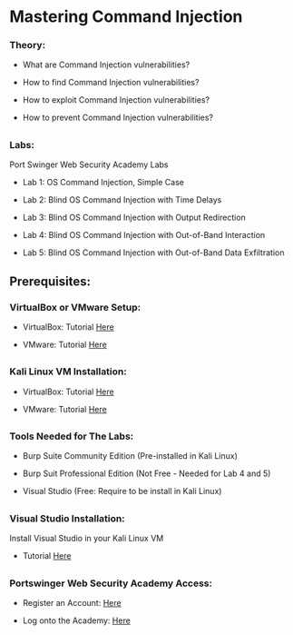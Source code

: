 # Mastering Command Injection

<h3> Theory: </h3>

- What are Command Injection vulnerabilities?

- How to find Command Injection vulnerabilities?

- How to exploit Command Injection vulnerabilities?

- How to prevent Command Injection vulnerabilities?

<h2></h2>

<h3>Labs: </h3>

Port Swinger Web Security Academy Labs

- Lab 1: OS Command Injection, Simple Case

- Lab 2: Blind OS Command Injection with Time Delays

- Lab 3: Blind OS Command Injection with Output Redirection

- Lab 4: Blind OS Command Injection with Out-of-Band Interaction

- Lab 5: Blind OS Command Injection with Out-of-Band Data Exfiltration

<h2></h2>

<h2>Prerequisites:</h2>

<h3>VirtualBox or VMware Setup:</h3>

- VirtualBox: Tutorial [Here](https://github.com/jefftsui1/Cybersecurity-Home-Labs/blob/main/Virtual-Machine/Oracle%20VirtualBox/Kali%20Linux.md)

- VMware: Tutorial [Here](https://github.com/jefftsui1/Cybersecurity-Home-Labs/blob/main/Virtual-Machine/VMware/Building%20Home-Lab.md)

<h2></h2>

<h3>Kali Linux VM Installation:</h3>

- VirtualBox: Tutorial [Here](https://github.com/jefftsui1/Cybersecurity-Home-Labs/blob/main/Virtual-Machine/Oracle%20VirtualBox/Kali%20Linux.md)

- VMware: Tutorial [Here](https://github.com/jefftsui1/Cybersecurity-Home-Labs/blob/main/Virtual-Machine/VMware/VMware%20Kali%20Linux%20Setup.md)

<h2></h2>

<h3>Tools Needed for The Labs:</h3>

- Burp Suite Community Edition (Pre-installed in Kali Linux)

- Burp Suit Professional Edition (Not Free - Needed for Lab 4 and 5)

- Visual Studio (Free: Require to be install in Kali Linux)

<h2></h2>

<h3>Visual Studio Installation:</h3>

Install Visual Studio in your Kali Linux VM

- Tutorial [Here](https://www.ceos3c.com/security/install-vscode-on-kali-linux-easiest-way/?expand_article=1)

<h2></h2>

<h3>Portswinger Web Security Academy Access:</h3>

- Register an Account: [Here](https://portswigger.net/users/register)

- Log onto the Academy: [Here](https://portswigger.net/users)
